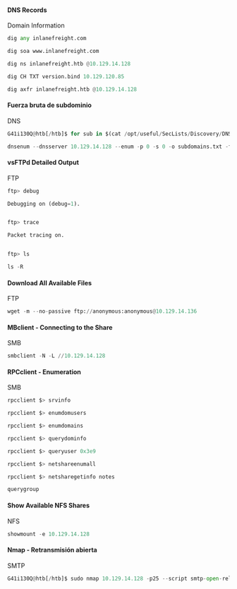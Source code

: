 #### DNS Records

Domain Information

```python
dig any inlanefreight.com

dig soa www.inlanefreight.com

dig ns inlanefreight.htb @10.129.14.128

dig CH TXT version.bind 10.129.120.85

dig axfr inlanefreight.htb @10.129.14.128

```

#### Fuerza bruta de subdominio

DNS

```python
G41i130Q@htb[/htb]$ for sub in $(cat /opt/useful/SecLists/Discovery/DNS/subdomains-top1million-110000.txt);do dig $sub.inlanefreight.htb @10.129.14.128 | grep -v ';\|SOA' | sed -r '/^\s*$/d' | grep $sub | tee -a subdomains.txt;done
```

```python
dnsenum --dnsserver 10.129.14.128 --enum -p 0 -s 0 -o subdomains.txt -f /opt/useful/SecLists/Discovery/DNS/subdomains-top1million-110000.txt inlanefreight.htb
```

#### vsFTPd Detailed Output

FTP

```python
ftp> debug

Debugging on (debug=1).


ftp> trace

Packet tracing on.


ftp> ls

ls -R
```

#### Download All Available Files

FTP

```python
wget -m --no-passive ftp://anonymous:anonymous@10.129.14.136
```

#### MBclient - Connecting to the Share

SMB

```python
smbclient -N -L //10.129.14.128
```

#### RPCclient - Enumeration

SMB

```python
rpcclient $> srvinfo

rpcclient $> enumdomusers

rpcclient $> enumdomains

rpcclient $> querydominfo

rpcclient $> queryuser 0x3e9

rpcclient $> netshareenumall

rpcclient $> netsharegetinfo notes

querygroup 
```

#### Show Available NFS Shares

NFS

```python
showmount -e 10.129.14.128
```

#### Nmap - Retransmisión abierta

SMTP

```python
G41i130Q@htb[/htb]$ sudo nmap 10.129.14.128 -p25 --script smtp-open-relay -v
```